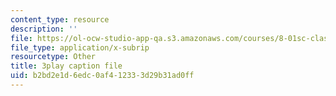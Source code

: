 ```yaml
---
content_type: resource
description: ''
file: https://ol-ocw-studio-app-qa.s3.amazonaws.com/courses/8-01sc-classical-mechanics-fall-2016/b2bd2e1d6edc0af412333d29b31ad0ff_rCP_-Wuikwo.srt
file_type: application/x-subrip
resourcetype: Other
title: 3play caption file
uid: b2bd2e1d-6edc-0af4-1233-3d29b31ad0ff
---
```

